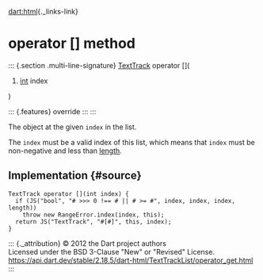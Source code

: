 [dart:html](../../dart-html/dart-html-library){._links-link}

operator \[\] method
====================

::: {.section .multi-line-signature}
[TextTrack](../texttrack-class) operator \[\](

1.  [int](../../dart-core/int-class) index

)

::: {.features}
override
:::
:::

The object at the given `index` in the list.

The `index` must be a valid index of this list, which means that `index`
must be non-negative and less than [length](length).

Implementation {#source}
--------------

``` {.language-dart data-language="dart"}
TextTrack operator [](int index) {
  if (JS("bool", "# >>> 0 !== # || # >= #", index, index, index, length))
    throw new RangeError.index(index, this);
  return JS("TextTrack", "#[#]", this, index);
}
```

::: {._attribution}
© 2012 the Dart project authors\
Licensed under the BSD 3-Clause \"New\" or \"Revised\" License.\
<https://api.dart.dev/stable/2.18.5/dart-html/TextTrackList/operator_get.html>
:::
